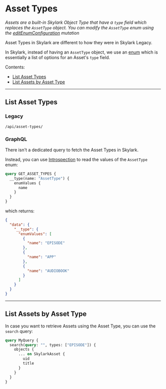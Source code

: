 # Asset Types

*Assets are a built-in Skylark Object Type that have a `type` field which replaces the `AssetType` object. You can modify the `AssetType` enum using the [editEnumConfiguration](https://docs.skylarkplatform.com/docs/edit-enums) mutation*

Asset Types in Skylark are different to how they were in Skylark Legacy.

In Skylark, instead of having an `AssetType` object, we use an [enum](https://docs.skylarkplatform.com/docs/edit-enums) which is essentially a list of options for an Asset's `type` field.

Contents:

- [List Asset Types](#list-asset-types)
- [List Assets by Asset Type](#list-assets-by-asset-type)

---

## List Asset Types

### Legacy

`/api/asset-types/`

### GraphQL

There isn't a dedicated query to fetch the Asset Types in Skylark.

Instead, you can use [Introspection](https://graphql.org/learn/introspection/) to read the values of the `AssetType` enum:

```graphql
query GET_ASSET_TYPES {
  __type(name: "AssetType") {
    enumValues {
      name
    }
  }
}
```

which returns:

```json
{
  "data": {
    "__type": {
      "enumValues": [
        {
          "name": "EPISODE"
        },
        {
          "name": "APP"
        },
        {
          "name": "AUDIOBOOK"
        }
      ]
    }
  }
}
```

---

## List Assets by Asset Type

In case you want to retrieve Assets using the Asset Type, you can use the `search` query:

```graphql
query MyQuery {
  search(query: "", types: ["EPISODE"]) {
    objects {
      ... on SkylarkAsset {
        uid
        title
      }
    }
  }
}
```
